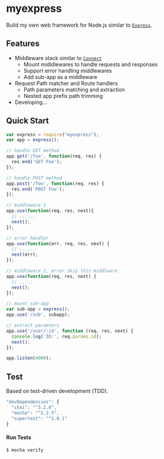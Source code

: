 # myexpress
Build my own web framework for Node.js similar to [`Express`](http://expressjs.com).


## Features
* Middleware stack similar to [`Connect`](https://github.com/senchalabs/connect)
  * Mount midldlewares to handle requests and responses
  * Support error handling middlewares
  * Add sub-app as a middleware
* Request Path matcher and Route handlers
  * Path parameters matching and extraction
  * Nested app prefix path trimming
* Developing...


## Quick Start

```javascript
var express = require("myexpress");
var app = express();

// handle GET method
app.get('/foo', function(req, res) {
  res.end('GET Foo');
});

// handle POST method
app.post('/foo', function(req, res) {
  res.end('POST Foo');
});

// middleware 1
app.use(function(req, res, next){
  // ......
  next();
});

// error handler
app.use(function(err, req, res, next) {
  // ......
  next(err);
});

// middleware 2, error skip this middlware
app.use(function(req, res, next) {
  // ......
  next();
});

// mount sub-app
var sub-app = express();
app.use('/sub', subapp);

// extract paramters
app.use('/user/:id', function (req, res, next) {
  console.log('ID:', req.params.id);
  next();
});

app.listen(4000);
```



## Test
Based on test-driven development (TDD).

``` javascript
"devDependencies": {
  "chai": "^3.2.0", 
  "mocha": "^2.2.5", 
  "supertest": "^1.0.1" 
}
```

#### Run Tests
```
$ mocha verify
```
